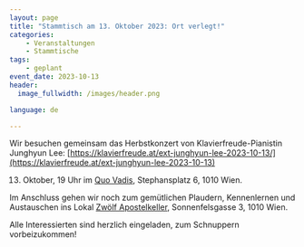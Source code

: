 ```yaml
---
layout: page
title: "Stammtisch am 13. Oktober 2023: Ort verlegt!"
categories:
    - Veranstaltungen
    - Stammtische
tags:
    - geplant
event_date: 2023-10-13
header:
  image_fullwidth: /images/header.png

language: de

---
```


Wir besuchen gemeinsam das Herbstkonzert von Klavierfreude-Pianistin Junghyun Lee: 
[https://klavierfreude.at/ext-junghyun-lee-2023-10-13/](https://klavierfreude.at/ext-junghyun-lee-2023-10-13)

13. Oktober, 19 Uhr im [Quo Vadis](https://www.quovadis.or.at/), Stephansplatz 6, 1010 Wien.

Im Anschluss gehen wir noch zum gemütlichen Plaudern, Kennenlernen und Austauschen ins Lokal [Zwölf Apostelkeller](https://www.zwoelf-apostelkeller.at/), Sonnenfelsgasse 3, 1010 Wien.


Alle Interessierten sind herzlich eingeladen, zum Schnuppern vorbeizukommen! 


<div
    data-service="googlemaps"
    data-id="!1m18!1m12!1m3!1d2658.887703219015!2d16.3741776!3d48.2087789!2m3!1f0!2f0!3f0!3m2!1i1024!2i768!4f13.1!3m3!1m2!1s0x476d079f12b66037%3A0x270813ee728ce660!2sStephansplatz%206%2C%201010%20Wien!5e0!3m2!1sen!2sat!4v1696584079750!5m2!1sen!2sat"
    data-autoscale
></div>




